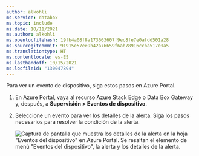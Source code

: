 ```yaml
---
author: alkohli
ms.service: databox
ms.topic: include
ms.date: 10/11/2021
ms.author: alkohli
ms.openlocfilehash: 19fb4a08f8a173663607f9ec8fe7e0afdd501a28
ms.sourcegitcommit: 91915e57ee9b42a76659f6ab78916ccba517e0a5
ms.translationtype: HT
ms.contentlocale: es-ES
ms.lasthandoff: 10/15/2021
ms.locfileid: "130047894"
---
```

Para ver un evento de dispositivo, siga estos pasos en Azure Portal. 

1. En Azure Portal, vaya al recurso Azure Stack Edge o Data Box Gateway y, después, a **Supervisión > Eventos de dispositivo**.
2. Seleccione un evento para ver los detalles de la alerta. Siga los pasos necesarios para resolver la condición de la alerta.

    ![Captura de pantalla que muestra los detalles de la alerta en la hoja "Eventos del dispositivo" en Azure Portal. Se resaltan el elemento de menú "Eventos del dispositivo", la alerta y los detalles de la alerta.](media/data-box-edge-gateway-view-device-events/view-device-events.png)